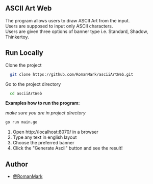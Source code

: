 ## ASCII Art Web

The program allows users to draw ASCII Art from the input.  
Users are supposed to input only ASCII characters.  
Users are given three options of banner type i.e. Standard, Shadow, Thinkertoy.

## Run Locally

Clone the project

```bash
  git clone https://github.com/RomanMark/asciiArtWeb.git
```

Go to the project directory

```bash
  cd asciiArtWeb
```

**Examples how to run the program:**

_make sure you are in project directory_

```bash
go run main.go
```

1. Open http://localhost:8070/ in a browser
2. Type any text in english layout
3. Choose the preferred banner
4. Click the "Generate Ascii" button and see the result!

## Author

- [@RomanMark](https://github.com/RomanMark)

